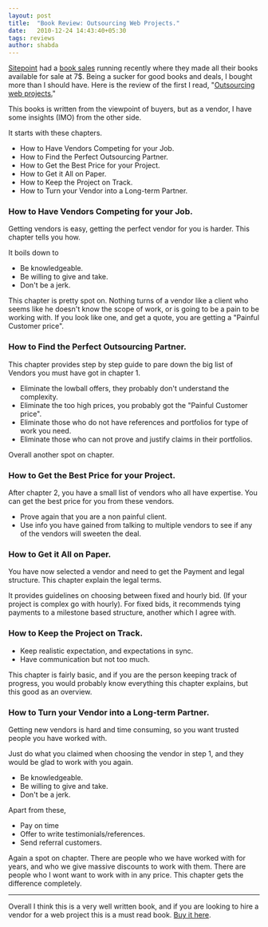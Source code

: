 ```yaml
---
layout: post
title:  "Book Review: Outsourcing Web Projects."
date:   2010-12-24 14:43:40+05:30
tags: reviews
author: shabda
---
```

[Sitepoint](http://www.sitepoint.com) had a [book sales](http://sale.sitepoint.com/) running recently where they made all their books
available for sale at 7$. Being a sucker for good books and deals, I bought more
than I should have. Here is the review of the first I read, "[Outsourcing web projects.](http://www.sitepoint.com/books/outsourcing1pdf/)"

This books is written from the viewpoint of buyers, but as a vendor, I have some
insights (IMO) from the other side.

It starts with these chapters.

* How to Have Vendors Competing for your Job.
* How to Find the Perfect Outsourcing Partner.
* How to Get the Best Price for your Project.
* How to Get it All on Paper.
* How to Keep the Project on Track. 
* How to Turn your Vendor into a Long-term Partner.   



### How to Have Vendors Competing for your Job.

Getting vendors is easy, getting the perfect vendor for you is harder. This chapter
tells you how.


It boils down to

* Be knowledgeable.
* Be willing to give and take.
* Don't be a jerk.


This chapter is pretty spot on. Nothing turns of a vendor like a client who seems
like he doesn't know the scope of work, or is going to be a pain to be working with.
If you look like one, and get a quote, you are getting a "Painful Customer price".


### How to Find the Perfect Outsourcing Partner.

This chapter provides step by step guide to pare down the big list of Vendors you must have got in chapter 1.

* Eliminate the lowball offers, they probably don't understand the complexity.
* Eliminate the too high prices, you probably got the "Painful Customer price".
* Eliminate those who do not have references and portfolios for type of work you need.
* Eliminate those who can not prove and justify claims in their portfolios.

Overall another spot on chapter.


### How to Get the Best Price for your Project.

After chapter 2, you have a small list of vendors who all have expertise. You can get the
best price for you from these vendors.

* Prove again that you are a non painful client.
* Use info you have gained from talking to multiple vendors to see if any of the vendors will
sweeten the deal.  



### How to Get it All on Paper.

You have now selected a vendor and need to get the Payment and legal structure. This chapter
explain the legal terms.

It provides guidelines on choosing between fixed and hourly bid. (If your project is complex
go with hourly). For fixed bids, it recommends tying payments to a milestone based structure,
another which I agree with.


### How to Keep the Project on Track.

* Keep realistic expectation, and expectations in sync.
* Have communication but not too much.

This chapter is fairly basic, and if you are the person keeping track of progress, you would
probably know everything this chapter explains, but this good as an overview.

### How to Turn your Vendor into a Long-term Partner.

Getting new vendors is hard and time consuming, so you want trusted people you have worked with.

Just do what you claimed when choosing the vendor in step 1, and they would be
glad to work with you again.

* Be knowledgeable.
* Be willing to give and take.
* Don't be a jerk.

Apart from these,

* Pay on time
* Offer to write testimonials/references.
* Send referral customers.

Again a spot on chapter. There are people who we have worked with for years, and who we
give massive discounts to work with them. There are people who I wont want to work with in any price.
This chapter gets the difference completely.

-------------

Overall I think this is a very well written book, and if you are looking to hire a vendor for
a web project this is a must read book. [Buy it here](http://www.sitepoint.com/books/outsourcing1pdf/).


